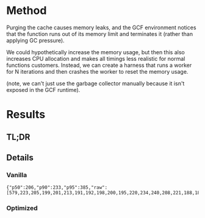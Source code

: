 # Method

Purging the cache causes memory leaks, and the GCF environment notices that the function
runs out of its memory limit and terminates it (rather than applying GC pressure).

We could hypothetically increase the memory usage, but then this also increases CPU allocation
and makes all timings less realistic for normal functions customers. Instead, we can
create a harness that runs a worker for N iterations and then crashes the worker to reset
the memory usage.

(note, we can't just use the garbage collector manually because it isn't exposed in
the GCF runtime).

# Results
## TL;DR
## Details
### Vanilla
```
{"p50":206,"p90":233,"p95":385,"raw":[579,223,205,199,201,213,191,192,198,200,195,220,234,240,208,221,188,186,190,184,591,239,232,221,212,222,218,200,206,246,220,210,228,231,223,255,240,236,243,231,586,220,201,215,207,204,202,191,204,206,191,199,190,190,186,223,188,186,200,195,543,232,218,197,212,206,199,193,199,222,192,194,196,190,200,193,226,191,196,206,577,223,209,202,202,207,202,200,205,223,210,211,204,197,198,199,214,194,197,205,515,227,225,200,196,204,200,188,199,211,214,209,194,194,189,190,211,192,194,205,526,238,214,203,206,235,207,190,210,221,192,203,206,211,215,221,193,193,200,203,549,225,202,205,216,216,212,187,196,218,193,206,211,217,209,231,215,202,194,195,646,225,213,216,221,210,227,200,204,218,194,209,200,197,210,207,217,197,215,188,585,208,218,205,209,210,197,231,207,230,200,203,217,215,208,225,204,192,197,216]}
```
### Optimized